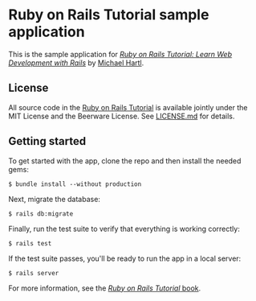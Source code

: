 # Ruby on Rails Tutorial sample application

This is the sample application for [*Ruby on Rails Tutorial: Learn Web Development with Rails*](http://www.railstutorial.org/) by [Michael Hartl](http://www.michaelhartl.com/).

## License

All source code in the [Ruby on Rails Tutorial](http://railstutorial.org/) is available jointly under the MIT License and the Beerware License. See [LICENSE.md](LICENSE.md) for details.

## Getting started

To get started with the app, clone the repo and then install the needed gems:

``` $ bundle install --without production ```

Next, migrate the database:

``` $ rails db:migrate ```

Finally, run the test suite to verify that everything is working correctly:

``` $ rails test ```

If the test suite passes, you'll be ready to run the app in a local server:

``` $ rails server ```

For more information, see the [*Ruby on Rails Tutorial* book](http://www.railstutorial.org/book).
